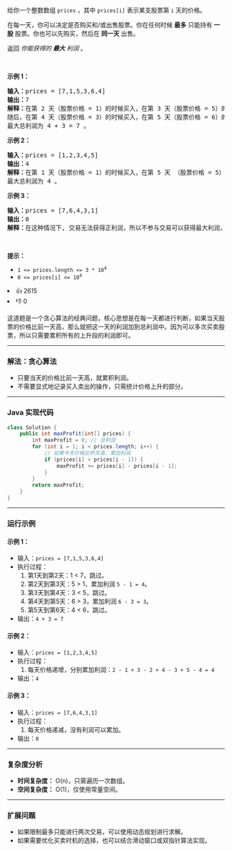 <p>给你一个整数数组 <code>prices</code> ，其中&nbsp;<code>prices[i]</code> 表示某支股票第 <code>i</code> 天的价格。</p>

<p>在每一天，你可以决定是否购买和/或出售股票。你在任何时候&nbsp;<strong>最多</strong>&nbsp;只能持有 <strong>一股</strong> 股票。你也可以先购买，然后在 <strong>同一天</strong> 出售。</p>

<p>返回 <em>你能获得的 <strong>最大</strong> 利润</em>&nbsp;。</p>

<p>&nbsp;</p>

<p><strong>示例 1：</strong></p>

<pre>
<strong>输入：</strong>prices = [7,1,5,3,6,4]
<strong>输出：</strong>7
<strong>解释：</strong>在第 2 天（股票价格 = 1）的时候买入，在第 3 天（股票价格 = 5）的时候卖出, 这笔交易所能获得利润 = 5 - 1 = 4。
随后，在第 4 天（股票价格 = 3）的时候买入，在第 5 天（股票价格 = 6）的时候卖出, 这笔交易所能获得利润 = 6 - 3 = 3。
最大总利润为 4 + 3 = 7 。</pre>

<p><strong>示例 2：</strong></p>

<pre>
<strong>输入：</strong>prices = [1,2,3,4,5]
<strong>输出：</strong>4
<strong>解释：</strong>在第 1 天（股票价格 = 1）的时候买入，在第 5 天 （股票价格 = 5）的时候卖出, 这笔交易所能获得利润 = 5 - 1 = 4。
最大总利润为 4 。</pre>

<p><strong>示例&nbsp;3：</strong></p>

<pre>
<strong>输入：</strong>prices = [7,6,4,3,1]
<strong>输出：</strong>0
<strong>解释：</strong>在这种情况下, 交易无法获得正利润，所以不参与交易可以获得最大利润，最大利润为 0。</pre>

<p>&nbsp;</p>

<p><strong>提示：</strong></p>

<ul> 
 <li><code>1 &lt;= prices.length &lt;= 3 * 10<sup>4</sup></code></li> 
 <li><code>0 &lt;= prices[i] &lt;= 10<sup>4</sup></code></li> 
</ul>

<div><li>👍 2615</li><li>👎 0</li></div>


这道题是一个贪心算法的经典问题，核心思想是在每一天都进行判断，如果当天股票的价格比前一天高，那么就把这一天的利润加到总利润中。因为可以多次买卖股票，所以只需要累积所有的上升段的利润即可。

---

### **解法：贪心算法**
- 只要当天的价格比前一天高，就累积利润。
- 不需要显式地记录买入卖出的操作，只需统计价格上升的部分。

---

### **Java 实现代码**
```java
class Solution {
    public int maxProfit(int[] prices) {
        int maxProfit = 0; // 总利润
        for (int i = 1; i < prices.length; i++) {
            // 如果今天价格比昨天高，累加利润
            if (prices[i] > prices[i - 1]) {
                maxProfit += prices[i] - prices[i - 1];
            }
        }
        return maxProfit;
    }
}
```

---

### **运行示例**

#### 示例 1：
- 输入：`prices = [7,1,5,3,6,4]`
- 执行过程：
    1. 第1天到第2天：1 < 7，跳过。
    2. 第2天到第3天：5 > 1，累加利润 `5 - 1 = 4`。
    3. 第3天到第4天：3 < 5，跳过。
    4. 第4天到第5天：6 > 3，累加利润 `6 - 3 = 3`。
    5. 第5天到第6天：4 < 6，跳过。
- 输出：`4 + 3 = 7`

#### 示例 2：
- 输入：`prices = [1,2,3,4,5]`
- 执行过程：
    1. 每天价格递增，分别累加利润：`2 - 1 + 3 - 2 + 4 - 3 + 5 - 4 = 4`
- 输出：`4`

#### 示例 3：
- 输入：`prices = [7,6,4,3,1]`
- 执行过程：
    1. 每天价格递减，没有利润可以累加。
- 输出：`0`

---

### **复杂度分析**
- **时间复杂度：** O(n)，只需遍历一次数组。
- **空间复杂度：** O(1)，仅使用常量空间。

---

### **扩展问题**
- 如果限制最多只能进行两次交易，可以使用动态规划进行求解。
- 如果需要优化买卖时机的选择，也可以结合滑动窗口或双指针算法实现。